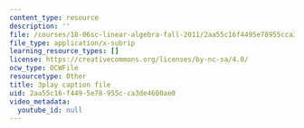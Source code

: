```yaml
---
content_type: resource
description: ''
file: /courses/18-06sc-linear-algebra-fall-2011/2aa55c16f4495e78955cca3de4600ae0_nHlE7EgJFds.vtt
file_type: application/x-subrip
learning_resource_types: []
license: https://creativecommons.org/licenses/by-nc-sa/4.0/
ocw_type: OCWFile
resourcetype: Other
title: 3play caption file
uid: 2aa55c16-f449-5e78-955c-ca3de4600ae0
video_metadata:
  youtube_id: null
---
```

